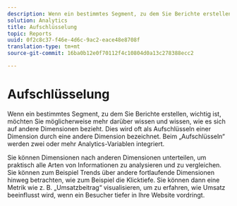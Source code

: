 ```yaml
---
description: Wenn ein bestimmtes Segment, zu dem Sie Berichte erstellen, wichtig ist, möchten Sie möglicherweise mehr darüber wissen und wissen, wie es sich auf andere Dimensionen bezieht. Dies wird oft als Aufschlüsseln einer Dimension durch eine andere Dimension bezeichnet. Beim „Aufschlüsseln“ werden zwei oder mehr Analytics-Variablen integriert.
solution: Analytics
title: Aufschlüsselung
topic: Reports
uuid: 0f2c8c37-f46e-4d6c-9ac2-eace48e8708f
translation-type: tm+mt
source-git-commit: 16ba0b12e0f70112f4c10804d0a13c278388ecc2

---
```



# Aufschlüsselung

Wenn ein bestimmtes Segment, zu dem Sie Berichte erstellen, wichtig ist, möchten Sie möglicherweise mehr darüber wissen und wissen, wie es sich auf andere Dimensionen bezieht. Dies wird oft als Aufschlüsseln einer Dimension durch eine andere Dimension bezeichnet. Beim „Aufschlüsseln“ werden zwei oder mehr Analytics-Variablen integriert.

Sie können Dimensionen nach anderen Dimensionen unterteilen, um praktisch alle Arten von Informationen zu analysieren und zu vergleichen. Sie können zum Beispiel Trends über andere fortlaufende Dimensionen hinweg betrachten, wie zum Beispiel die Klicktiefe. Sie können dann eine Metrik wie z. B. „Umsatzbeitrag“ visualisieren, um zu erfahren, wie Umsatz beeinflusst wird, wenn ein Besucher tiefer in Ihre Website vordringt.
